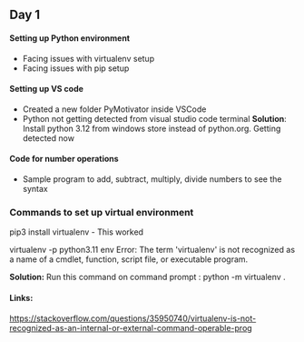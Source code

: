 ## Day 1


#### Setting up Python environment 
- Facing issues with virtualenv setup
- Facing issues with pip setup

#### Setting up VS code
- Created a new folder PyMotivator inside VSCode
- Python not getting detected from visual studio code terminal
**Solution**: Install python 3.12 from windows store instead of python.org. Getting detected now 

#### Code for number operations
- Sample program to add, subtract, multiply, divide numbers to see the syntax<br />


### Commands to set up virtual environment

pip3 install virtualenv - This worked

virtualenv -p python3.11 env
Error:
The term 'virtualenv' is not recognized as a name of a cmdlet, function, script file, or executable program.

**Solution:** 
Run this command on command prompt : 
python -m virtualenv .


#### Links: 
https://stackoverflow.com/questions/35950740/virtualenv-is-not-recognized-as-an-internal-or-external-command-operable-prog